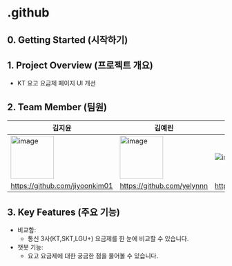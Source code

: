 # .github

## 0. Getting Started (시작하기)

## 1. Project Overview (프로젝트 개요)
- KT 요고 요금제 페이지 UI 개선

## 2. Team Member (팀원)
|김지윤|김예린|윤혜원|
|------|---|---|
|<img width="100" alt="image" src="https://github.com/user-attachments/assets/43d7ce40-ecca-4533-bdb0-8fe4564603ec">|<img width="100" alt="image" src="https://github.com/user-attachments/assets/e1df50d1-f9d7-4c6c-9bb4-8dbdded63978">|![image](https://github.com/user-attachments/assets/fee57b9a-ec9e-41a9-a82b-f56a841827ed)|
|https://github.com/jiyoonkim01|https://github.com/yelynnn|https://github.com/iey704|

## 3. Key Features (주요 기능)
- 비교함: 
  - 통신 3사(KT,SKT,LGU+) 요금제를 한 눈에 비교할 수 있습니다.
- 챗봇 기능:
  - 요고 요금제에 대한 궁금한 점을 물어볼 수 있습니다.
